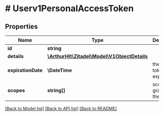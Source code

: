 # # Userv1PersonalAccessToken

## Properties

Name | Type | Description | Notes
------------ | ------------- | ------------- | -------------
**id** | **string** |  | [optional]
**details** | [**\ArthurHlt\Zitadel\Model\V1ObjectDetails**](V1ObjectDetails.md) |  | [optional]
**expirationDate** | **\DateTime** | the date the token will expire | [optional]
**scopes** | **string[]** | scopes granted to the token | [optional]

[[Back to Model list]](../../README.md#models) [[Back to API list]](../../README.md#endpoints) [[Back to README]](../../README.md)
